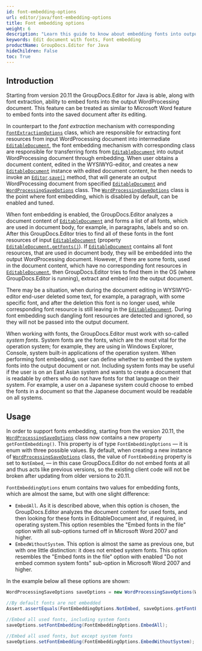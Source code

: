 ```yaml
---
id: font-embedding-options
url: editor/java/font-embedding-options
title: Font embedding options
weight: 6
description: "Learn this guide to know about embedding fonts into output Word document when editing with GroupDocs.Editor API."
keywords: Edit document with fonts, Font embedding
productName: GroupDocs.Editor for Java
hideChildren: False
toc: True
---
```

## Introduction

Starting from version 20.11 the GroupDocs.Editor for Java is able, along with font extraction, ability to embed fonts into the output WordProcessing document. This feature can be treated as similar to Microsoft Word feature to embed fonts into the saved document after its editing.

In counterpart to the _font extraction_ mechanism with corresponding [`FontExtractionOptions`](https://apireference.groupdocs.com/editor/java/com.groupdocs.editor.options/FontExtractionOptions) class, which are responsible for extracting font resources from input WordProcessing document into intermediate [`EditableDocument`](https://apireference.groupdocs.com/editor/java/com.groupdocs.editor/EditableDocument), the font embedding mechanism with corresponding class are responsible for transferring fonts from [`EditableDocument`](https://apireference.groupdocs.com/editor/java/com.groupdocs.editor/EditableDocument) into output WordProcessing document through embedding. When user obtains a document content, edited in the WYSIWYG-editor, and creates a new [`EditableDocument`](https://apireference.groupdocs.com/editor/java/com.groupdocs.editor/EditableDocument) instance with edited document content, he then needs to invoke an [`Editor`](https://apireference.groupdocs.com/editor/java/com.groupdocs.editor/Editor).[`save()`](https://apireference.groupdocs.com/editor/java/com.groupdocs.editor/Editor#save(com.groupdocs.editor.EditableDocument,%20java.io.OutputStream,%20com.groupdocs.editor.options.ISaveOptions)) method, that will generate an output WordProcessing document from specified [`EditableDocument`](https://apireference.groupdocs.com/editor/java/com.groupdocs.editor/EditableDocument) and [`WordProcessingSaveOptions`](https://apireference.groupdocs.com/editor/java/com.groupdocs.editor.options/WordProcessingSaveOptions) class. The [`WordProcessingSaveOptions`](https://apireference.groupdocs.com/editor/java/com.groupdocs.editor.options/WordProcessingSaveOptions) class is the point where font embedding, which is disabled by default, can be enabled and tuned.

When font embedding is enabled, the GroupDocs.Editor analyzes a document content of [`EditableDocument`](https://apireference.groupdocs.com/editor/java/com.groupdocs.editor/EditableDocument) and forms a list of all fonts, which are used in document body, for example, in paragraphs, labels and so on. After this GroupDocs.Editor tries to find all of these fonts in the font resources of input [`EditableDocument`](https://apireference.groupdocs.com/editor/java/com.groupdocs.editor/EditableDocument) (property [`EditableDocument.getFonts()`](https://apireference.groupdocs.com/editor/java/com.groupdocs.editor/EditableDocument#getFonts())). If [`EditableDocument`](https://apireference.groupdocs.com/editor/java/com.groupdocs.editor/EditableDocument) contains all font resources, that are used in document body, they will be embedded into the output WordProcessing document. However, if there are some fonts, used in the document content, which have no corresponding font resources in [`EditableDocument`](https://apireference.groupdocs.com/editor/java/com.groupdocs.editor/EditableDocument), then GroupDocs.Editor tries to find them in the OS (where GroupDocs.Editor is running), extract and embed into the output document.

There may be a situation, when during the document editing in WYSIWYG-editor end-user deleted some text, for example, a paragraph, with some specific font, and after the deletion this font is no longer used, while corresponding font resource is still leaving in the [`EditableDocument`](https://apireference.groupdocs.com/editor/java/com.groupdocs.editor/EditableDocument). During font embedding such dangling font resources are detected and ignored, so they will not be passed into the output document.

When working with fonts, the GroupDocs.Editor must work with so-called _system fonts_. System fonts are the fonts, which are the most vital for the operation system; for example, they are using in Windows Explorer, Console, system built-in applications of the operation system. When performing font embedding, user can define whether to embed the system fonts into the output document or not. Including system fonts may be useful if the user is on an East Asian system and wants to create a document that is readable by others who do not have fonts for that language on their system. For example, a user on a Japanese system could choose to embed the fonts in a document so that the Japanese document would be readable on all systems.

## Usage

In order to support fonts embedding, starting from the version 20.11, the [`WordProcessingSaveOptions`](https://apireference.groupdocs.com/editor/java/com.groupdocs.editor.options/WordProcessingSaveOptions) class now contains a new property `getFontEmbedding()`. This property is of type `FontEmbeddingOptions` — it is enum with three possible values. By default, when creating a new instance of [`WordProcessingSaveOptions`](https://apireference.groupdocs.com/editor/java/com.groupdocs.editor.options/WordProcessingSaveOptions) class, the value of `FontEmbedding` property is set to `NotEmbed`, — in this case GroupDocs.Editor do not embed fonts at all and thus acts like previous versions, so the existing client code will not be broken after updating from older versions to 20.11.

`FontEmbeddingOptions` enum contains two values for embedding fonts, which are almost the same, but with one slight difference:
* `EmbedAll`. As it is described above, when this option is chosen, the GroupDocs.Editor analyzes the document content for used fonts, and then looking for these fonts in EditableDocument and, if required, in operating system.This option resembles the "Embed fonts in the file" option with all sub-options turned off in Microsoft Word 2007 and higher.
* `EmbedWithoutSystem`. This option is almost the same as previous one, but with one little distinction: it does not embed system fonts. This option resembles the "Embed fonts in the file" option with enabled "Do not embed common system fonts" sub-option in Microsoft Word 2007 and higher.

In the example below all these options are shown:

```java
WordProcessingSaveOptions saveOptions = new WordProcessingSaveOptions(WordProcessingFormats.Docx);

//By default fonts are not embedded
Assert.assertEquals(FontEmbeddingOptions.NotEmbed, saveOptions.getFontEmbedding());

//Embed all used fonts, including system fonts
saveOptions.setFontEmbedding(FontEmbeddingOptions.EmbedAll);

//Embed all used fonts, but except system fonts
saveOptions.setFontEmbedding(FontEmbeddingOptions.EmbedWithoutSystem);
```
